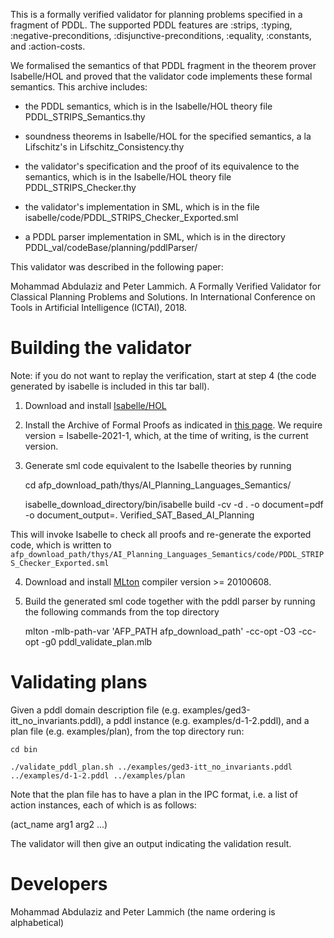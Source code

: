 This is a formally verified validator for planning problems specified in a fragment of PDDL. The supported PDDL features are :strips, :typing, :negative-preconditions, :disjunctive-preconditions, :equality, :constants, and :action-costs.

We formalised the semantics of that PDDL fragment in the theorem prover Isabelle/HOL and proved that the validator code implements these formal semantics. This archive includes: 

  - the PDDL semantics, which is in the Isabelle/HOL theory file PDDL_STRIPS_Semantics.thy

  - soundness theorems in Isabelle/HOL for the specified semantics, a la Lifschitz's in Lifschitz_Consistency.thy
 
  - the validator's specification and the proof of its equivalence to the semantics, which is in the Isabelle/HOL theory file PDDL_STRIPS_Checker.thy

  - the validator's implementation in SML, which is in the file isabelle/code/PDDL_STRIPS_Checker_Exported.sml

  - a PDDL parser implementation in SML, which is in the directory PDDL_val/codeBase/planning/pddlParser/

This validator was described in the following paper:

  Mohammad Abdulaziz and Peter Lammich. A Formally Verified Validator for
  Classical Planning Problems and Solutions. In International Conference on
  Tools in Artificial Intelligence (ICTAI), 2018.


Building the validator
======================

 Note: if you do not want to replay the verification, start at step 4 (the code
 generated by isabelle is included in this tar ball).

 1) Download and install [Isabelle/HOL](https://isabelle.in.tum.de)

 2) Install the Archive of Formal Proofs as indicated in [this
 page](https://www.isa-afp.org/using.shtml). We require version = Isabelle-2021-1,
 which, at the time of writing, is the current version.

 3) Generate sml code equivalent to the Isabelle theories by running

    cd afp_download_path/thys/AI_Planning_Languages_Semantics/

    isabelle_download_directory/bin/isabelle build -cv -d . -o document=pdf -o document_output=. Verified_SAT_Based_AI_Planning

  This will invoke Isabelle to check all proofs and re-generate the
  exported code, which is written to <code> afp_download_path/thys/AI_Planning_Languages_Semantics/code/PDDL_STRIPS_Checker_Exported.sml</code>

 4) Download and install [MLton](http://mlton.org/) compiler version >= 20100608.

 5) Build the generated sml code together with the pddl parser by running the
 following commands from the top directory
  
    mlton -mlb-path-var 'AFP_PATH afp_download_path' -cc-opt -O3 -cc-opt -g0 pddl_validate_plan.mlb

Validating plans
================

 Given a pddl domain description file (e.g. examples/ged3-itt_no_invariants.pddl), a pddl
 instance (e.g. examples/d-1-2.pddl), and a plan file (e.g. examples/plan), from the top directory
 run:

    cd bin

    ./validate_pddl_plan.sh ../examples/ged3-itt_no_invariants.pddl ../examples/d-1-2.pddl ../examples/plan

 Note that the plan file has to have a plan in the IPC format, i.e. a list of
 action instances, each of which is as follows:

 (act_name arg1 arg2 ...)

 The validator will then give an output indicating the validation result.

Developers
==========

 Mohammad Abdulaziz and Peter Lammich (the name ordering is alphabetical)
